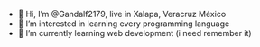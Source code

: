 - 👋 Hi, I’m @Gandalf2179, live in Xalapa, Veracruz México
- 👀 I’m interested in learning every programming language
- 🌱 I’m currently learning web development (i need remember it)


<!---
Gandalf2179/Gandalf2179 is a ✨ special ✨ repository because its `README.md` (this file) appears on your GitHub profile.
You can click the Preview link to take a look at your changes.
--->
